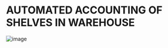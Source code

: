 # AUTOMATED ACCOUNTING OF SHELVES IN WAREHOUSE
 
![image](https://user-images.githubusercontent.com/42944711/167513487-f1be7059-8968-4aef-b118-83e47c125704.png)

